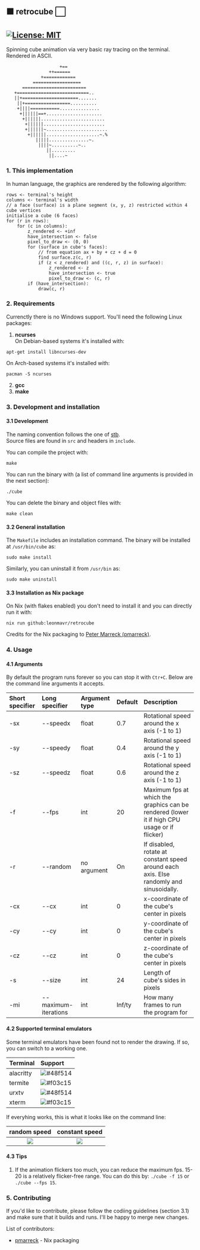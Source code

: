 ## :black_large_square: retrocube :white_large_square:

[![License: MIT](https://img.shields.io/badge/License-MIT-yellow.svg)](https://opensource.org/licenses/MIT)
---
Spinning cube animation via very basic ray tracing on the terminal. Rendered in ASCII.
```
                    +==
                ++======
             +============
          ==================
      ========================
   +===========================..
   ||+=====================.......
    ||+=================..........
    +||||===========...............
     +||||||==+.....................
      +||||||........................
       +||||||.......................
       +||||||~.......................
        +||||||....................~.%
           |||||...............~.
            ||||~..........~..
               ||.........
                ||....~

```

### 1. This implementation

In human language, the graphics are rendered by the following algorithm:
```
rows <- terminal's height
columns <- terminal's width
// a face (surface) is a plane segment (x, y, z) restricted within 4 cube vertices
initialise a cube (6 faces)
for (r in rows):
    for (c in columns):
        z_rendered <- +inf
        have_intersection <- false
        pixel_to_draw <- (0, 0)
        for (surface in cube's faces):
            // from equation ax + by + cz + d = 0
            find surface.z(c, r)
            if (z < z_rendered) and ((c, r, z) in surface):
                z_rendered <- z
                have_intersection <- true
                pixel_to_draw <- (c, r) 
        if (have_intersection):
            draw(c, r)
```

### 2. Requirements

Currenctly there is no Windows support. You'll need the following Linux packages:  
1. **ncurses**  
On Debian-based systems it's installed with:
```
apt-get install libncurses-dev
```
On Arch-based systems it's installed with:
```
pacman -S ncurses
```
2. **gcc**
3. **make**

### 3. Development and installation

#### 3.1 Development

The naming convention follows the one of [stb](https://github.com/nothings/stb).  
Source files are found in `src` and headers in `include`.

You can compile the project with:
```
make
```
You can run the binary with (a list of command line arguments is provided in the next section):
```
./cube
```
You can delete the binary and object files with:
```
make clean
```

#### 3.2 General installation

The `Makefile` includes an installation command. The binary will be installed at `/usr/bin/cube` as:
```
sudo make install
```
Similarly, you can uninstall it from `/usr/bin` as:
```
sudo make uninstall
```

#### 3.3 Installation as Nix package

On Nix (with flakes enabled) you don't need to install it and you can directly run it with:
```
nix run github:leonmavr/retrocube
```
Credits for the Nix packaging to [Peter Marreck (pmarreck)](https://github.com/pmarreck).

### 4. Usage

#### 4.1 Arguments

By default the program runs forever so you can stop it with `Ctr+C`. Below are the command line arguments it accepts.


| Short specifier | Long specifier            | Argument type | Default | Description                                                                                 |
|:--------------- |:--------------------------|:--------------|:--------|:--------------------------------------------------------------------------------------------|
| -sx             | --speedx                  | float         | 0.7     |Rotational speed around the x axis (-1 to 1)                                                 |
| -sy             | --speedy                  | float         | 0.4     |Rotational speed around the y axis (-1 to 1)                                                 |
| -sz             | --speedz                  | float         | 0.6     |Rotational speed around the z axis (-1 to 1)                                                 |
| -f              | --fps                     | int           | 20      |Maximum fps at which the graphics can be rendered (lower it if high CPU usage or if flicker) | 
| -r              | --random                  | no argument   | On      |If disabled, rotate at constant speed around each axis. Else randomly and sinusoidally.      |
| -cx             | --cx                      | int           | 0       |x-coordinate of the cube's center in pixels                                                  |
| -cy             | --cy                      | int           | 0       |y-coordinate of the cube's center in pixels                                                  |
| -cz             | --cz                      | int           | 0       |z-coordinate of the cube's center in pixels                                                  |
| -s              | --size                    | int           | 24      |Length of cube's sides in pixels                                                             |
| -mi             | --maximum-iterations      | int           | Inf/ty  |How many frames to run the program for                                                       |


#### 4.2 Supported terminal emulators

Some terminal emulators have been found not to render the drawing. If so, you can switch to a working one.

| Terminal          | Support                                                   |
|:------------------|:----------------------------------------------------------|
| alacritty         |![#48f514](https://placehold.co/15x15/48f514/48f514.png)   |
| termite           |![#f03c15](https://placehold.co/15x15/f03c15/f03c15.png)   |
| urxtv             |![#48f514](https://placehold.co/15x15/48f514/48f514.png)   |
| xterm             |![#f03c15](https://placehold.co/15x15/f03c15/f03c15.png)   |

If everyhing works, this is what it looks like on the command line:

random speed | constant speed
:-------------------------:|:-------------------------:
![](https://github.com/leonmavr/retrocube/blob/master/assets/demo_constant.gif?raw=true)  |  ![](https://raw.githubusercontent.com/leonmavr/retrocube/master/assets/demo_random.gif)


#### 4.3 Tips

1. If the animation flickers too much, you can reduce the maximum fps. 15-20 is a relatively flicker-free range. You can do this by: `./cube -f 15` or `./cube --fps 15`.


### 5. Contributing

If you'd like to contribute, please follow the codiing guidelines (section 3.1) and make sure that it builds and runs.
I'll be happy to merge new changes.

List of contributors:
* [pmarreck](https://github.com/pmarreck) - Nix packaging
